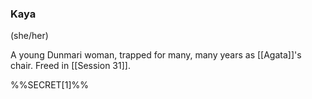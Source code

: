 ### Kaya
(she/her)

A young Dunmari woman, trapped for many, many years as [[Agata]]'s chair. Freed in [[Session 31]].

%%SECRET[1]%%